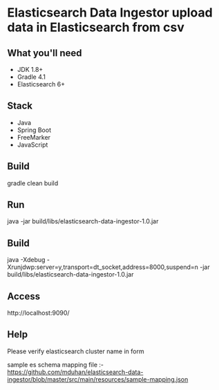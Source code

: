 # Elasticsearch Data Ingestor upload data in Elasticsearch from csv

## What you'll need
- JDK 1.8+
- Gradle 4.1
- Elasticsearch 6+

## Stack
- Java
- Spring Boot
- FreeMarker
- JavaScript

## Build
   gradle clean build
## Run
java -jar build/libs/elasticsearch-data-ingestor-1.0.jar

## Build
java -Xdebug -Xrunjdwp:server=y,transport=dt_socket,address=8000,suspend=n -jar build/libs/elasticsearch-data-ingestor-1.0.jar

## Access
 http://localhost:9090/
 
## Help

Please verify elasticsearch cluster name in form
 
sample es schema mapping file :-   https://github.com/mduhan/elasticsearch-data-ingestor/blob/master/src/main/resources/sample-mapping.json
 
